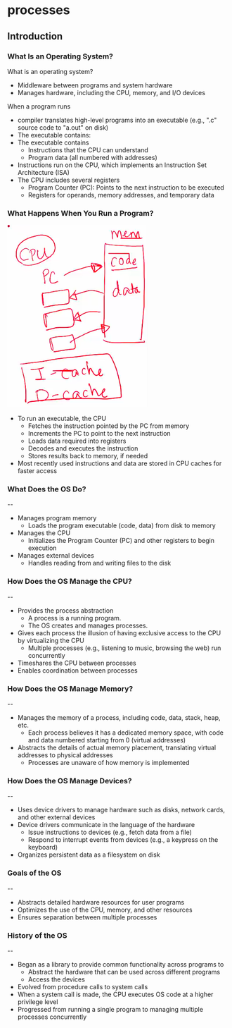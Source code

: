 # processes

## Introduction

### What Is an Operating System?

What is an operating system?

- Middleware between programs and system hardware
- Manages hardware, including the CPU, memory, and I/O devices

When a program runs

- compiler translates high-level programs into an executable (e.g., ".c" source code to "a.out" on disk)
- The executable contains:
- The executable contains
  - Instructions that the CPU can understand
  - Program data (all numbered with addresses)
- Instructions run on the CPU, which implements an Instruction Set Architecture (ISA)
- The CPU includes several registers
  - Program Counter (PC): Points to the next instruction to be executed
  - Registers for operands, memory addresses, and temporary data

### What Happens When You Run a Program?

![img](./img/1.png)

- To run an executable, the CPU
  - Fetches the instruction pointed by the PC from memory
  - Increments the PC to point to the next instruction
  - Loads data required into registers
  - Decodes and executes the instruction
  - Stores results back to memory, if needed
- Most recently used instructions and data are stored in CPU caches for faster access

### What Does the OS Do?

--

- Manages program memory
  - Loads the program executable (code, data) from disk to memory
- Manages the CPU
  - Initializes the Program Counter (PC) and other registers to begin execution
- Manages external devices
  - Handles reading from and writing files to the disk

### How Does the OS Manage the CPU?

--

- Provides the process abstraction
  - A process is a running program.
  - The OS creates and manages processes.
- Gives each process the illusion of having exclusive access to the CPU by virtualizing the CPU
  - Multiple processes (e.g., listening to music, browsing the web) run concurrently
- Timeshares the CPU between processes
- Enables coordination between processes

### How Does the OS Manage Memory?

--

- Manages the memory of a process, including code, data, stack, heap, etc.
  - Each process believes it has a dedicated memory space, with code and data numbered starting from 0 (virtual addresses)
- Abstracts the details of actual memory placement, translating virtual addresses to physical addresses
  - Processes are unaware of how memory is implemented

### How Does the OS Manage Devices?

--

- Uses device drivers to manage hardware such as disks, network cards, and other external devices
- Device drivers communicate in the language of the hardware
  - Issue instructions to devices (e.g., fetch data from a file)
  - Respond to interrupt events from devices (e.g., a keypress on the keyboard)
- Organizes persistent data as a filesystem on disk

### Goals of the OS

--

- Abstracts detailed hardware resources for user programs
- Optimizes the use of the CPU, memory, and other resources
- Ensures separation between multiple processes

### History of the OS

--

- Began as a library to provide common functionality across programs to
  - Abstract the hardware that can be used across different programs
  - Access the devices
- Evolved from procedure calls to system calls
- When a system call is made, the CPU executes OS code at a higher privilege level
- Progressed from running a single program to managing multiple processes concurrently

<!-- ## Process Abstraction

### What Is Process Abstraction?

--

- When you run an executable file, the OS creates a process which is a running program
- The OS timeshares the CPU across multiple processes, virtualizing the CPU
- The OS has a CPU scheduler that picks one of the many active processes to execute on a CPU
- A CPU scheduler contains
  - Policy: Defines which process to run
  - Mechanism: Defines how to "context switch" between processes

### What Constitutes a Process?

![img](./img/2.png)

- A unique identifier (`PID`)
- Memory image
  - Code and data (static)
  - Stack and heap (dynamic)
    - Stack: Function calls, local variables, etc.
    - Heap: Dynamically allocated memory
- CPU context: Registers
  - Program counter
  - Current operands
  - Stack pointer
- File descriptors
  - Pointers to open files and devices

### How Does the OS Create a Process?

![img](./img/3.png)

- Allocates memory and creates a memory image
  - Loads code and data from the disk executable
  - Creates a runtime stack and heap
- Opens basic files - `STDIN`, `STDOUT`, `STDERR`
- Initializes CPU registers
  - PC points to the first instruction

### States of a Process

States

- Running: Currently executing on the CPU
- Ready: Waiting to be scheduled
- Blocked: Suspended, not ready to run
  - Why? Waiting for some event, e.g., the process issues a read from disk
  - When is it unblocked? The disk issues an interrupt when data is ready
- New: Being created, yet to run
- Dead: Terminated

![img](./img/4.png)

- Ready &rarr; Running: The OS scheduler assigns the CPU to the process
- Running &rarr; Ready: The OS takes the CPU away (e.g., time limit reached)
- Running &rarr; Blocked: The process initiates a wait (e.g., starts I/O)
- Blocked &rarr; Ready: The awaited event finishes (e.g., I/O done), making the process runnable again (waiting for the CPU)

Example

![img](./img/5.png)

### OS Data Structures

--

- The OS maintains a data structure (e.g., a list) of all active processes
- Information about each process is stored in a process control block (`PCB`)
  - Process identifier
  - Process state
  - Pointers to other related processes (parent)
  - CPU context of the process (saved when the process is suspended)
  - Pointers to memory locations
  - Pointers to open files

## System Calls for Process Management

### What API Does the OS Provide to User Programs?

--

- `API` = Application Programming Interface
  - Functions available to write user programs
- The `API` provided by the OS is a set of "system calls."
  - A system call is a function call into OS code that runs at a higher privilege level of the CPU
  - Access to sensitive operations (e.g., access to hardware) is allowed only at a higher privilege level
  - Some "blocking" system calls cause the process to be blocked and descheduled (e.g., read from disk)

### Should We Rewrite Programs for Each OS?

--

- `POSIX` (Portable Operating System Interface) `API`: A standard set of system calls that an OS must implement
  - Programs written to the `POSIX API` can run on any `POSIX`-compliant OS
  - Most modern OSes are `POSIX`-compliant
  - Ensures program portability
- Programming language libraries hide the details of invoking/canceling system calls
  - The `printf` function in the C library calls the `write` system call to write to the screen
  - User programs usually do not need to worry about invoking system calls

### System Call Processes in Unix

System calls

- `fork()` creates a new child process
  - All processes are created by forking from a parent
  - The `init` process is the ancestor of all processes
- `exec()` makes a process execute a given executable
- `exit()` terminates a process
- `wait()` causes a parent to block until the child terminates or waits for a process to finish

Many variants exist of the above system calls with different arguments

### What Happens During a `Fork()`?

![img](./img/6.png)

- A new process is created by making a copy of the parent's memory image
- The new process is added to the OS process list and scheduled
- The parent and child start execution just after `fork()` (with different return values)
- The parent and child execute and modify memory data independently

![img](./img/7.png)

- In the child process, `fork()` returns 0
- In the parent process, `fork()` returns the `PID` of the newly created child process

### Waiting for a Child Process to Terminate

--

- Process termination scenarios
  - Normal: By calling `exit()` (`exit` is called automatically when the end of the `main` function is reached)
  - Abnormal: The OS terminates a misbehaving process
- A terminated process exists as a zombie - it still consumes memory
- When a parent calls `wait()`, the zombie child is cleaned up or reaped
- What if the parent terminates before the child?
  - The `init` process adopts orphans and reaps them

![img](./img/8.png)

### What Happens During `Exec()`?

--

- After `fork()`, the parent and child are running the same code
  - Not too useful
- A process can run `exec()` to load another executable into its memory image
- A child can run a different program from the parent
  - Replaces the memory image of the current process (code, data, heap, and stack) with the new program
- Variants of `exec()`, e.g., to pass command-line arguments to the new executable

![img](./img/9.png)

### How Does a Shell Work?

--

- In a basic OS, the `init` process is created after the initialization of hardware (on modern systems, `systemd` or `init` with `PID` 1)
- The `init` process spawns a shell (like `bash`, `zsh`, or `sh`)
- The shell reads a user command, forks a child, `execs` the command executable, waits for it to finish, and then reads the next command
- Common commands like `ls` are all executables that are simply `exec`'ed by the shell

Example with general steps

- The shell reads the command `ls`
- The shell parses the command and locates the `ls`
- executable in `$PATH` (e.g., `/bin/ls`)
- The shell forks a child process
- The child process calls `execve("/bin/ls", ["ls"], [env])`
- The parent shell calls `waitpid()` and pauses
- The child process writes the result to its standard output
- The child process finishes execution and terminates
- The parent shell resumes after `waitpid()` returns and updates the `$?` status variable
- The parent shell displays the prompt (`$`), ready for the next command

### More Funky Things About the Shell

--

- The shell can manipulate the child in strange ways
- Suppose you want to redirect output from a command to a file
- `prompt>ls > foo.txt`
- The shell spawns a child, redirects its standard output to a file using `open()`, then calls `exec` on the child

![img](./img/10.png)

## Process Execution Mechanism

### Process Execution

--

- The OS allocates memory and creates a memory image
  - Code and data (from the executable)
  - Stack and heap
- Points the CPU program counter to the next instruction
  - Other registers may store operands, return values, etc.
- After setup, the OS is out of the way - completed, and the process executes directly on the CPU
- The OS is not involved in every single instruction execution

### How Does a Simple Function Call Work?

Things to recall

- The Program Counter (PC) holds the memory address of the next instruction to be executed by the CPU
- The Stack Pointer (`SP`) points to the current top of the stack in memory
- The Base Pointer (`BP`) / Frame Pointer (`FP`) points to a fixed location within the current stack frame, making access to function arguments, local variables, and other stack frame data easier
- The stack manages function calls and stores temporary data like local variables and return addresses

How a simple function call works in a sequential flow

- When calling
  - A function call (e.g., `myFunction()`) translates to a specific CPU instruction - `CALL`
  - The `CALL` instruction performs two primary, sequential actions
    - It pushes the return address onto the stack - the address in the calling function where execution resumes after the called function finishes
    - The PC points to the next instruction (memory address) where the function's code begins
- Inside the called function
  - Once execution begins inside the called function, a new stack frame is created on the stack
  - The `SP` points to the top of the stack

![img](./img/11.png)

### How Is a System Call Different?

--

- CPU hardware has multiple privilege levels
  - One to run user code: User mode
  - One to run OS code like system calls: Kernel mode
  - Some instructions execute only in kernel mode
- The kernel does not trust or use the user stack
  - Uses a separate kernel stack when in kernel mode
  - User stack: Each user process has its own stack in user space
  - Kernel stack: When a system call is made, the CPU switches to a separate kernel stack that belongs to the calling process but exists in kernel space
- The kernel does not trust user-provided addresses to jump to
  - The kernel sets up the Interrupt Descriptor Table (`IDT`) at boot time
  - The `IDT` has addresses of kernel functions to run for system calls and other events

### Trap Instruction

Trap instruction execution steps

- When a system call must be made, a special `trap` instruction is run (usually hidden from the user by `libc`)
- `Trap` instruction execution
  - Moves the CPU to a higher privilege level
  - Switches to the kernel stack
  - Saves context (old PC, registers) on the kernel stack
  - Looks up the address in the `IDT` and jumps to the trap handler function in OS code

![img](./img/12.png)

Triggers for `trap` instructions and `IDT` lookup

- The `trap` instruction is executed on hardware in the following cases
  - System call (program needs OS service)
  - Program fault (program does something illegal, e.g., accesses memory it doesn't have access to)
  - Interrupt (external device needs the attention of the OS, e.g., a network packet has arrived on the network card)
- Across all cases, the mechanism is: Save context on the kernel stack and switch to the OS address in the `IDT`
- The `IDT` has many entries/functions; which to use?
  - System calls/interrupts store a number in a CPU register before calling `trap`, to identify which `IDT` entry to use

Return from `trap` and exit kernel mode

- When the OS is done handling a syscall or interrupt, it calls a special instruction - `return-from-trap`
  - Restores the context of CPU registers from the kernel stack
  - Changes CPU privilege from kernel mode to user mode
  - Restores the PC and jumps to user code after the `trap`
- The user process is unaware that it was suspended and resumes execution as normal
- Will you always return to the same user process from kernel mode? No
- Before returning to user mode, the OS checks whether it should continue running the same process or switch to another process

### Why Switch Between Processes?

--

- Sometimes when the OS is in kernel mode, it cannot return to the same process it left
  - The process has exited or must be terminated (e.g., segfault)
  - The process has made a blocking system call (e.g., reading data from disk, waiting for network input, waiting for a timer)
    - The process transfers control to the kernel to handle the request
    - The kernel starts the operation
    - The kernel blocks the process while operating &rarr; the process is in a waiting or blocked state &rarr; the process cannot use the CPU
    - A context switch is performed by the OS to select another process from the "ready" queue to run on the CPU
    - After finishing the operation, the kernel updates the process state from "blocked" to "ready."
- Sometimes, the OS does not want to return to the same process
  - The process has run for too long
  - It must timeshare the CPU with other processes
- In such cases, the OS performs a context switch to switch from one process to another

### The OS Scheduler

--

- The OS scheduler has two parts
  - A policy to pick which process to run
  - A mechanism to switch to that process
- Non-preemptive (cooperative) schedulers are polite
  - Switch only if the process cannot run - blocked or terminated
- Preemptive (non-cooperative) schedulers can switch even when the process is ready to continue
  - The CPU generates a periodic timer interrupt
  - After servicing the interrupt, the OS checks if the current process has run for too long

### Mechanism of Context Switch

Example: Process A has moved from user to kernel mode; the OS decides it must switch from A to B

- Save the context (PC, registers, kernel stack pointer) of A on its kernel stack
- Switch the `SP` to the kernel stack of B
- Restore context from B's kernel stack
  - Who has saved registers on B's kernel stack?
    - The OS did, when it switched out B in the past
- Now, the CPU is running B in kernel mode; `return-from-trap` to switch to user mode of B

### A Subtlety on Saving Context

--

- Context (PC and other CPU registers) is saved on the kernel stack in two different scenarios
- When going from user mode to kernel mode, user context (e.g., which instruction of user code you stopped at) is saved on the kernel stack by the `trap` instruction
  - Restored by `return-from-trap`
- During a context switch, the kernel context (e.g., where you stopped in the OS code) of process A is saved on the kernel stack of A by the context switching code
  - Restores the kernel context of process B

## Scheduling Policies

### What Is a Scheduling Policy?

--

- On a context switch, which process to run next, from the set of ready processes?
- The OS scheduler schedules the CPU requests (bursts) of processes
  - CPU burst = the CPU time used by a process in a continuous stretch
  - If a process comes back after an I/O wait, it counts as a fresh CPU burst

### What Are We Trying to Optimize?

--

- Maximize utilization (= fraction of time the CPU is used)
- Minimize average turnaround time (= time from a process's arrival to completion)
- Minimize average response time (= time from a process's arrival to first scheduling)
- Fairness: All processes must be treated equally
- Minimize overhead: Run a process long enough to amortize (reduce) the cost of a context switch (~1 microsecond)

### First-in-First-Out (`FIFO`)

`FIFO` runs processes in arrival order (e.g., A, B, C at t=0) without preemption until completion

- Pros
  - Simple to implement
  - Fair by arrival order
- Cons
  - The convoy effect delays short jobs
  - High turnaround times (especially for processes arriving later or shorter jobs stuck behind longer ones)

![img](./img/13.png)

### Shortest Job First (`SJF`)

`SJF` runs the shortest job first, non-preemptively; it is optimal when jobs arrive together

- Pros
  - Minimizes wait time for simultaneous arrivals
  - Efficient for varied job lengths
- Cons
  - Short jobs wait if a long job starts
  - Needs accurate job length estimates

![img](./img/14.png)

### Shortest Time-to-Completion First (`STCF`)

`STCF` (or `SRTF`) preempts for the job with the shortest remaining time on new arrivals

- Pros
  - Lowers wait time dynamically
  - Prioritizes near-complete jobs
- Cons
  - High context switch overhead
  - Needs remaining time estimates

![img](./img/15.png)

### Round Robin (`RR`)

`RR` gives each process a fixed time slice, preempting and cycling through a queue

- Pros
  - Fair CPU sharing
  - Good response time for interactive systems
- Cons
  - Poor turnaround for long jobs (frequently interrupted, etc.)
  - Quantum size impacts efficiency (too small increases context switch overhead; too large mimics `FIFO` behavior)

![img](./img/16.png)

### Schedulers in Real Systems

--

- Real schedulers are more complex
- For example, Linux uses a Multi-Level Feedback Queue (`MLFQ`)
  - Many queues, in order of priority
  - A process from the highest priority queue is scheduled first
  - Within the same priority, any algorithm like `RR` can be used
  - The priority of a process decays with its age

## Inter-Process Communication

### Inter-Process Communication (`IPC`)

--

- Processes do not share any memory with each other
  - Each has its own separate memory
- Some processes might want to work together for a task, so they need to communicate information
- `IPC` mechanisms to share information between processes

### Shared Memory

--

- Processes can both access the same region of memory via the `shmget()` system call
  - `int shmget (key_t key, int size, int shmflg)`
- By providing the same key, two processes can get the same segment of memory
- They can read/write to memory to communicate
- They need to take care that one is not overwriting the other's data. How?

### Signals

--

- A certain set of signals is supported by the OS
  - Some signals have a fixed meaning (e.g., a signal to terminate a process)
  - Some signals can be user-defined
- Signals can be sent to a process by the OS or another process (e.g., if you type Ctrl+C, the OS sends a `SIGINT` signal to the running process)
- Signal handler: Every process has default code to execute for each signal
  - Exit on a terminate signal
- Some signal handlers can be overridden to do other things

### Sockets

--

- Sockets can be used for two processes on the same machine or different machines to communicate
  - `TCP`/`UDP` sockets across machines
  - Unix sockets on the local machine
- Communicating with sockets
  - Processes open sockets and connect them to each other
  - Messages written into one socket can be read from another
  - The OS transfers data across the socket buffer

### Pipes

--

- The `pipe` system call returns two file descriptors
  - Read handle and write handle
  - A pipe is half-duplex (one-way) communication
  - Data written in one file descriptor can be read through another
- Regular pipes: Both `fds` are in the same process (how is this useful?)
  - The parent and child share `fds` after `fork()`
  - The parent uses one end to write, and the child uses the other end to read
- Named pipes: Two endpoints of a pipe can be in different processes
- Pipe data is buffered in OS buffers between write and read

### Message Queues

--

- Mailbox abstraction
- A process can open a mailbox at a specified location
- Processes can send/receive messages from the mailbox
- The OS buffers messages between send and receive

### Blocking vs Non-Blocking Communication

--

- Some `IPC` actions can block
  - Reading from a socket/pipe that has no data, or reading from an empty message queue
  - Writing to a full socket/pipe/message queue
- The system calls to read/write have versions that block or can return with an error code in case of failure
  - A socket read can return an error indicating no data to be read, instead of blocking -->
